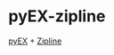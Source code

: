 # pyEX-zipline
[pyEX](https://github.com/timkpaine/pyEX) + [Zipline](https://github.com/quantopian/zipline)
